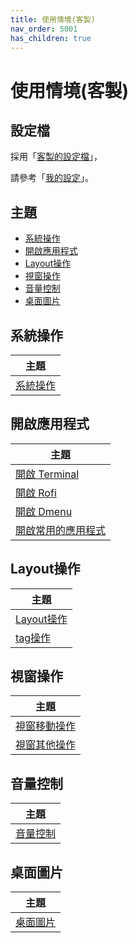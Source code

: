 ```yaml
---
title: 使用情境(客製)
nav_order: 5001
has_children: true
---
```


# 使用情境(客製)


## 設定檔

採用「[客製的設定檔](https://samwhelp.github.io/note-about-openbox/read/config/main.html)」，

請參考「[我的設定](https://github.com/samwhelp/note-about-openbox/tree/gh-pages/_demo/config/openbox-config/main/config/openbox)」。


## 主題

* [系統操作](#系統操作)
* [開啟應用程式](#開啟應用程式)
* [Layout操作](#layout操作)
* [視窗操作](#視窗操作)
* [音量控制](#音量控制)
* [桌面圖片](#桌面圖片)

## 系統操作

| 主題 |
| --- |
| [系統操作](scenario/main/system-control) |


## 開啟應用程式

| 主題 |
| --- |
| [開啟 Terminal](scenario/main/launch-terminal) |
| [開啟 Rofi](scenario/main/launch-rofi) |
| [開啟 Dmenu](scenario/main/launch-dmenu) |
| [開啟常用的應用程式](scenario/main/launch-favorite-app) |


## Layout操作

| 主題 |
| --- |
| [Layout操作](scenario/main/layout-control) |
| [tag操作](scenario/main/tag-control) |


## 視窗操作

| 主題 |
| --- |
| [視窗移動操作](scenario/main/window-movement-control) |
| [視窗其他操作](scenario/main/window-control) |


## 音量控制

| 主題 |
| --- |
| [音量控制](scenario/main/volume-control) |


## 桌面圖片

| 主題 |
| --- |
| [桌面圖片](scenario/main/wallpaper-control) |
